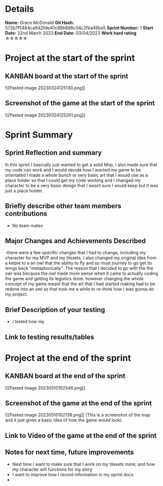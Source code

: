 # Details
**Name:**
Grace McDonald
**Git Hash:**
572b7f5484ca942fde40c89b886c34c2fba46ba5
**Sprint Number:**
1
**Start Date:**
22nd March 2023
**End Date:**
03/04/2023
**Work hard rating**
☆☆☆☆☆

# Project at the start of the sprint
## **KANBAN board at the start of the sprint**
![[Pasted image 20230324125130.png]]
## **Screenshot of the game at the start of the sprint**
![[Pasted image 20230324125201.png]]
# Sprint Summary
## **Sprint Reflection and summary**
In this sprint I basically just wanted to get a solid Mvp, I also made sure that my code can work and I would decide how I wanted my game to be orientated I made a whole bunch or very basic art that I would use as a place holder so that I could get my code working and I changed my character to be a very basic design that I wasnt sure I would keep but it was just a place holder.
## **Briefly describe other team members contributions**
- No team mates
## **Major Changes and Achievements Described**
-there were a few specific changes that I had to change, including my character for my MVP and my tilesets, I also changed my original idea from a kelpie to a an owl that the ability to fly and so must journey to go get its wings back "metaphorically". The reason that I decided to go with the the owl was because the owl made more sense when it came to actually coding the game and getting its legistics done. however changing the whole concept of my game meant that the art that I had started making had to be redone into an owl so that took me a while to re-think how I was gunna do my project.
## **Brief Description of your testing**
- I tested how my 
## **Link to testing results/tables**


# Project at the end of the sprint
## **KANBAN board at the end of the sprint**
![[Pasted image 20230510102546.png]]
## **Screenshot of the game at the end of the sprint**
![[Pasted image 20230510102138.png]]
(This is a screenshot of the map and it just gives a basic idea of how the game would look)
## Link to **Video of the game at the end of the sprint**


## **Notes for next time, future improvements**
- Next time I want to make sure that I work on my tilesets more, and how my character will functions for my story
- I want to improve how I record information in my sprint docs
- 